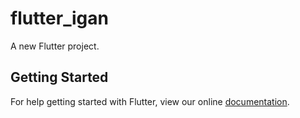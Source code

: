 # flutter_igan

A new Flutter project.

## Getting Started

For help getting started with Flutter, view our online
[documentation](https://flutter.io/).
